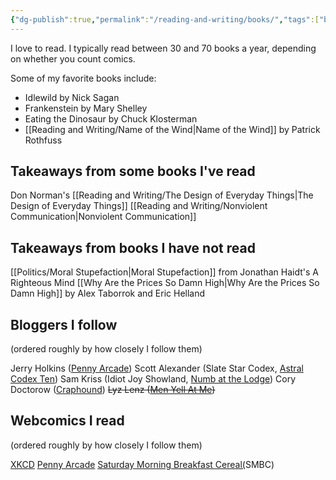 ```yaml
---
{"dg-publish":true,"permalink":"/reading-and-writing/books/","tags":["books, landing"],"noteIcon":""}
---
```



I love to read. I typically read between 30 and 70 books a year, depending on whether you count comics.

Some of my favorite books include:
* Idlewild by Nick Sagan
* Frankenstein by Mary Shelley
* Eating the Dinosaur by Chuck Klosterman
* [[Reading and Writing/Name of the Wind\|Name of the Wind]] by Patrick Rothfuss

## Takeaways from some books I've read
Don Norman's [[Reading and Writing/The Design of Everyday Things\|The Design of Everyday Things]]
[[Reading and Writing/Nonviolent Communication\|Nonviolent Communication]]

## Takeaways from books I have not read
[[Politics/Moral Stupefaction\|Moral Stupefaction]] from Jonathan Haidt's A Righteous Mind
[[Why Are the Prices So Damn High\|Why Are the Prices So Damn High]] by Alex Taborrok and Eric Helland

## Bloggers I follow
(ordered roughly by how closely I follow them)

Jerry Holkins ([Penny Arcade](https://www.penny-arcade.com/news)) 
Scott Alexander (Slate Star Codex, [Astral Codex Ten](https://astralcodexten.substack.com/))
Sam Kriss (Idiot Joy Showland, [Numb at the Lodge](https://samkriss.substack.com/))
Cory Doctorow ([Craphound](https://craphound.com/))
~~Lyz Lenz ([Men Yell At Me](https://lyz.substack.com/))~~

## Webcomics I read
(ordered roughly by how closely I follow them)

[XKCD](https://xkcd.com/)
[Penny Arcade](https://www.penny-arcade.com/comic/)
[Saturday Morning Breakfast Cereal(](https://www.smbc-comics.com/index.php)SMBC)